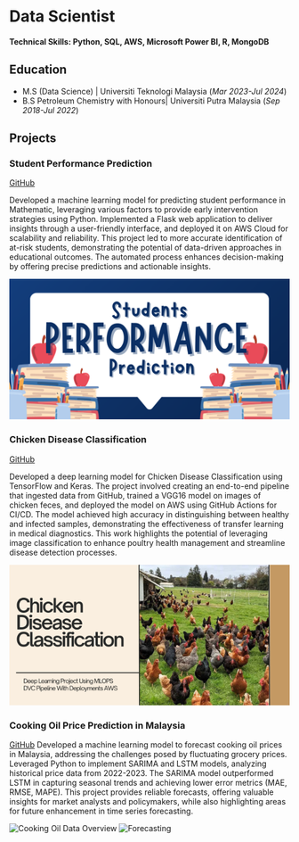 # Data Scientist

#### Technical Skills: Python, SQL, AWS, Microsoft Power BI, R, MongoDB

## Education					       		
- M.S (Data Science)	| Universiti Teknologi Malaysia (_Mar 2023-Jul 2024_)
- B.S Petroleum Chemistry with Honours| Universiti Putra Malaysia (_Sep 2018-Jul 2022_)

## Projects
### Student Performance Prediction
[GitHub](https://github.com/juna-99/Student-Performance-Prediction)

Developed a machine learning model for predicting student performance in Mathematic, leveraging various factors to provide early intervention strategies using Python. Implemented a Flask web application to deliver insights through a user-friendly interface, and deployed it on AWS Cloud for scalability and reliability. This project led to more accurate identification of at-risk students, demonstrating the potential of data-driven approaches in educational outcomes. The automated process enhances decision-making by offering precise predictions and actionable insights.

![Student Performance](portfolio_img/student_performance.png)

### Chicken Disease Classification
[GitHub](https://github.com/juna-99/Chicken-Disease-Classification-Project)

Developed a deep learning model for Chicken Disease Classification using TensorFlow and Keras. The project involved creating an end-to-end pipeline that ingested data from GitHub, trained a VGG16 model on images of chicken feces, and deployed the model on AWS using GitHub Actions for CI/CD. The model achieved high accuracy in distinguishing between healthy and infected samples, demonstrating the effectiveness of transfer learning in medical diagnostics. This work highlights the potential of leveraging image classification to enhance poultry health management and streamline disease detection processes.

![chicken](portfolio_img/chicken%20(1).png)

### Cooking Oil Price Prediction in Malaysia
[GitHub](https://github.com/juna-99/Cooking-Oil-Price-Prediction)
Developed a machine learning model to forecast cooking oil prices in Malaysia, addressing the challenges posed by fluctuating grocery prices. Leveraged Python to implement SARIMA and LSTM models, analyzing historical price data from 2022-2023. The SARIMA model outperformed LSTM in capturing seasonal trends and achieving lower error metrics (MAE, RMSE, MAPE). This project provides reliable forecasts, offering valuable insights for market analysts and policymakers, while also highlighting areas for future enhancement in time series forecasting.

![Cooking Oil Data Overview](https://github.com/juna-99/afrinaghafar.portfolio/blob/07b8c70d70512c7a117899cf3ed8bc311d888675/portfolio_img/Screenshot%202024-08-13%20225149.png)
![Forecasting](https://github.com/juna-99/afrinaghafar.portfolio/blob/07b8c70d70512c7a117899cf3ed8bc311d888675/portfolio_img/Screenshot%202024-08-13%20225213.png)
